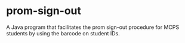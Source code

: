 # prom-sign-out
A Java program that facilitates the prom sign-out procedure for MCPS students by using the barcode on student IDs.
